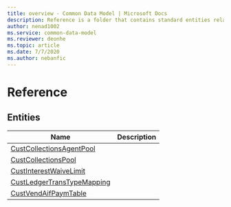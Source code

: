 ```yaml
---
title: overview - Common Data Model | Microsoft Docs
description: Reference is a folder that contains standard entities related to the Common Data Model.
author: nenad1002
ms.service: common-data-model
ms.reviewer: deonhe
ms.topic: article
ms.date: 7/7/2020
ms.author: nebanfic
---
```


# Reference


## Entities

|Name|Description|
|---|---|
|[CustCollectionsAgentPool](CustCollectionsAgentPool.md)||
|[CustCollectionsPool](CustCollectionsPool.md)||
|[CustInterestWaiveLimit](CustInterestWaiveLimit.md)||
|[CustLedgerTransTypeMapping](CustLedgerTransTypeMapping.md)||
|[CustVendAifPaymTable](CustVendAifPaymTable.md)||
